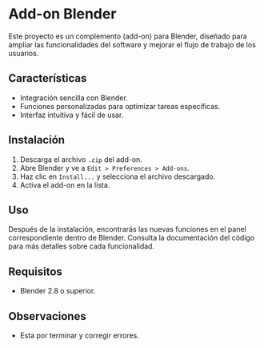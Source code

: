 # Add-on Blender

Este proyecto es un complemento (add-on) para Blender, diseñado para ampliar las funcionalidades del software y mejorar el flujo de trabajo de los usuarios.

## Características

- Integración sencilla con Blender.
- Funciones personalizadas para optimizar tareas específicas.
- Interfaz intuitiva y fácil de usar.

## Instalación

1. Descarga el archivo `.zip` del add-on.
2. Abre Blender y ve a `Edit > Preferences > Add-ons`.
3. Haz clic en `Install...` y selecciona el archivo descargado.
4. Activa el add-on en la lista.

## Uso

Después de la instalación, encontrarás las nuevas funciones en el panel correspondiente dentro de Blender. Consulta la documentación del código para más detalles sobre cada funcionalidad.

## Requisitos

- Blender 2.8 o superior.

## Observaciones

- Esta por terminar y corregir errores.
